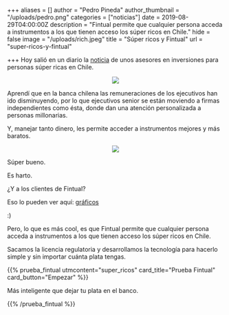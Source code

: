 +++
aliases = []
author = "Pedro Pineda"
author_thumbnail = "/uploads/pedro.png"
categories = ["noticias"]
date = 2019-08-29T04:00:00Z
description = "Fintual permite que cualquier persona acceda a instrumentos a los que tienen acceso los súper ricos en Chile."
hide = false
image = "/uploads/rich.jpeg"
title = "Súper ricos y Fintual"
url = "super-ricos-y-fintual"

+++
Hoy salió en un diario la [noticia](https://www.latercera.com/pulso-trader/noticia/paragon-los-ex-banchile-irrumpen-negocio-multifamily/800915/amp/) de unos asesores en inversiones para personas súper ricas en Chile.

<div style="text-align:center"> <figure> <img src="/uploads/supericos.png"> <figcaption><i></i></figcaption> </figure> </div>

Aprendí que en la banca chilena las remuneraciones de los ejecutivos han ido disminuyendo, por lo que ejecutivos senior se están moviendo a firmas independientes como ésta, donde dan una atención personalizada a personas millonarias.

Y, manejar tanto dinero, les permite acceder a instrumentos mejores y más baratos.

<div style="text-align:center"> <figure> <img src="/uploads/supericos2-1.png"> <figcaption><i></i></figcaption> </figure> </div>

Súper bueno.

Es harto.

¿Y a los clientes de Fintual?

Eso lo pueden ver aquí: [gráficos](https://rentabilidad.fintual.com/)

:)

Pero, lo que es más cool, es que Fintual permite que cualquier persona acceda a instrumentos a los que tienen acceso los súper ricos en Chile.

Sacamos la licencia regulatoria y desarrollamos la tecnología para hacerlo simple y sin importar cuánta plata tengas.

{{% prueba_fintual
utmcontent="super_ricos"
card_title="Prueba Fintual"
card_button="Empezar" %}}

Más inteligente que dejar tu plata en el banco.

{{% /prueba_fintual %}}